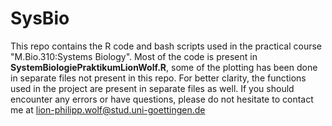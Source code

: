 # SysBio
This repo contains the R code and bash scripts used in the practical course "M.Bio.310:Systems Biology".
Most of the code is present in **SystemBiologiePraktikumLionWolf.R**, some of the plotting has been done in separate files not present in this repo. 
For better clarity, the functions used in the project are present in separate files as well. 
If you should encounter any errors or have questions, please do not hesitate to contact me at 
lion-philipp.wolf@stud.uni-goettingen.de
